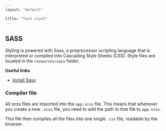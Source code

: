 ```yaml
---
layout: "default"

title: "Tech stack"
---
```


## SASS

Styling is powered with Sass, a preprocessor scripting language that is interpreted or compiled into Cascading Style Sheets (CSS).
Style files are located in the `resources/sass` folder.

**Useful links**

- [Install Sass](https://sass-lang.com/install)

### Compiler file

All scss files are imported into the `app.scss` file. This means that whenever you create a new `.scss` file, you need to add the path to that file to `app.scss`. 

This file then compiles all the files into one single `.css` file, readable by the browser.